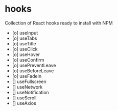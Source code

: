 # hooks

Collection of React hooks ready to install with NPM

- [o] useInput
- [o] useTabs
- [o] useTitle
- [o] useClick
- [o] useHover
- [o] useConfirm
- [o] usePreventLeave
- [o] useBeforeLeave
- [o] useFadeIn
- [] useFullscreen
- [] useNetwork
- [] useNotification
- [] useScroll
- [] useAxios
